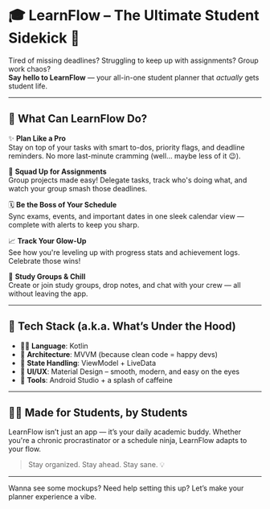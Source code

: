 # 🎓 LearnFlow – The Ultimate Student Sidekick 📱

Tired of missing deadlines? Struggling to keep up with assignments? Group work chaos?  
**Say hello to LearnFlow** — your all-in-one student planner that *actually* gets student life.

---

## 🚀 What Can LearnFlow Do?

✨ **Plan Like a Pro**  
Stay on top of your tasks with smart to-dos, priority flags, and deadline reminders. No more last-minute cramming (well… maybe less of it 😉).

🤝 **Squad Up for Assignments**  
Group projects made easy! Delegate tasks, track who's doing what, and watch your group smash those deadlines.

🗓️ **Be the Boss of Your Schedule**  
Sync exams, events, and important dates in one sleek calendar view — complete with alerts to keep you sharp.

📈 **Track Your Glow-Up**  
See how you're leveling up with progress stats and achievement logs. Celebrate those wins!

💬 **Study Groups & Chill**  
Create or join study groups, drop notes, and chat with your crew — all without leaving the app.

---

## 🧰 Tech Stack (a.k.a. What’s Under the Hood)

- 🧑‍💻 **Language**: Kotlin  
- 🧠 **Architecture**: MVVM (because clean code = happy devs)  
- 🔄 **State Handling**: ViewModel + LiveData  
- 🎨 **UI/UX**: Material Design – smooth, modern, and easy on the eyes  
- 🧪 **Tools**: Android Studio + a splash of caffeine

---

## 🧑‍🎓 Made for Students, by Students

LearnFlow isn’t just an app — it’s your daily academic buddy. Whether you're a chronic procrastinator or a schedule ninja, LearnFlow adapts to your flow.

> Stay organized. Stay ahead. Stay sane. 💡

---

Wanna see some mockups? Need help setting this up? Let’s make your planner experience a vibe.
